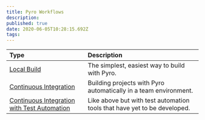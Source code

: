 ```yaml
---
title: Pyro Workflows
description: 
published: true
date: 2020-06-05T10:28:15.692Z
tags: 
---
```


Type | Description
:--- | :---
[Local Build](/pyro/workflows/local-build) | The simplest, easiest way to build with Pyro.
[Continuous Integration](/pyro/workflows/continuous-integration) | Building projects with Pyro automatically in a team environment.
[Continuous Integration with Test Automation](/pyro/workflows/ci-test-automation) | Like above but with test automation tools that have yet to be developed.
